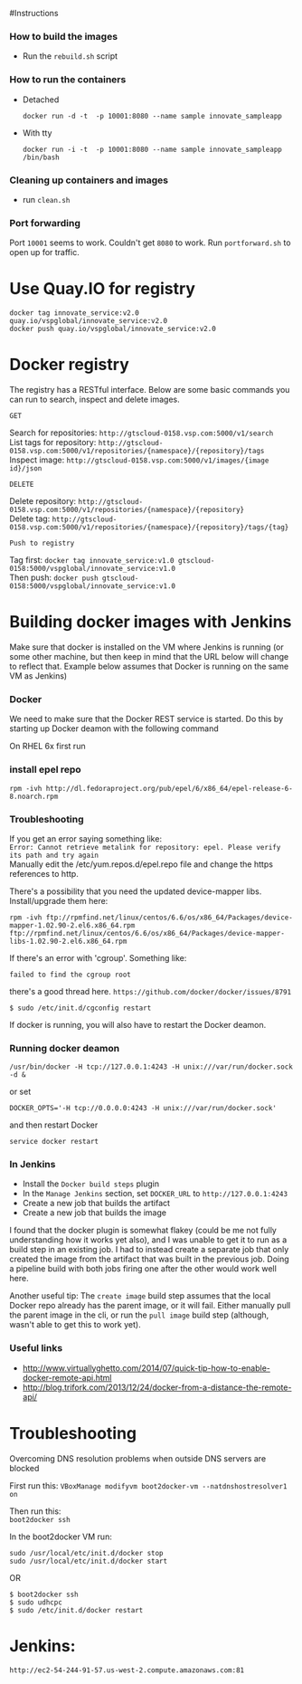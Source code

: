 
#Instructions

### How to build the images

* Run the `rebuild.sh` script

### How to run the containers

* Detached 

	`docker run -d -t  -p 10001:8080 --name sample innovate_sampleapp`


* With tty

	`docker run -i -t  -p 10001:8080 --name sample innovate_sampleapp /bin/bash`


### Cleaning up containers and images

* run `clean.sh`

### Port forwarding

Port `10001` seems to work. Couldn't get `8080` to work. Run `portforward.sh` to open up for traffic.

# Use Quay.IO for registry

`docker tag innovate_service:v2.0 quay.io/vspglobal/innovate_service:v2.0`  
`docker push quay.io/vspglobal/innovate_service:v2.0`
  
# Docker registry

The registry has a RESTful interface. Below are some basic commands you can run to search, inspect and delete images.

`GET` 

Search for repositories: `http://gtscloud-0158.vsp.com:5000/v1/search`   
List tags for repository: `http://gtscloud-0158.vsp.com:5000/v1/repositories/{namespace}/{repository}/tags`  
Inspect image: `http://gtscloud-0158.vsp.com:5000/v1/images/{image id}/json`  


`DELETE`

Delete repository: `http://gtscloud-0158.vsp.com:5000/v1/repositories/{namespace}/{repository}`  
Delete tag: `http://gtscloud-0158.vsp.com:5000/v1/repositories/{namespace}/{repository}/tags/{tag}`  
  
`Push to registry`

Tag first: `docker tag innovate_service:v1.0 gtscloud-0158:5000/vspglobal/innovate_service:v1.0`  
Then push: `docker push gtscloud-0158:5000/vspglobal/innovate_service:v1.0`    

# Building docker images with Jenkins  
 
Make sure that docker is installed on the VM where Jenkins is running (or some other machine, but then keep in mind that the URL below will change to reflect that. Example below assumes that Docker is running on the same VM as Jenkins)  

 
### Docker 

We need to make sure that the Docker REST service is started. Do this by starting up Docker deamon with the following command  


On RHEL 6x first run 



### install epel repo  
  
`rpm -ivh http://dl.fedoraproject.org/pub/epel/6/x86_64/epel-release-6-8.noarch.rpm`
### Troubleshooting 

  
If you get an error saying something like:   
`Error: Cannot retrieve metalink for repository: epel. Please verify its path and try again`  
Manually edit the /etc/yum.repos.d/epel.repo file and change the https references to http.  

    
There's a possibility that you need the updated device-mapper libs. Install/upgrade them here:  
  
`rpm -ivh ftp://rpmfind.net/linux/centos/6.6/os/x86_64/Packages/device-mapper-1.02.90-2.el6.x86_64.rpm ftp://rpmfind.net/linux/centos/6.6/os/x86_64/Packages/device-mapper-libs-1.02.90-2.el6.x86_64.rpm`

If there's an error with 'cgroup'. Something like:   
   
`failed to find the cgroup root`  
  
there's a good thread here. `https://github.com/docker/docker/issues/8791`  
  

`$ sudo /etc/init.d/cgconfig restart`   
  
If docker is running, you will also have to restart the Docker deamon.
  
  

   
### Running docker deamon  
  

`/usr/bin/docker -H tcp://127.0.0.1:4243 -H unix:///var/run/docker.sock -d &` 
  
or set  
  
`DOCKER_OPTS='-H tcp://0.0.0.0:4243 -H unix:///var/run/docker.sock'`  
  
and then restart Docker  
  
`service docker restart`
  
  
### In Jenkins  
 
* Install the `Docker build steps` plugin 
* In the `Manage Jenkins` section, set `DOCKER_URL` to `http://127.0.0.1:4243`   
* Create a new job that builds the artifact    
* Create a new job that builds the image  

I found that the docker plugin is somewhat flakey (could be me not fully understanding how it works yet also), and I was unable to get it to run as a build step in an existing job. I had to instead create a separate job that only created the image from the artifact that was built in the previous job. Doing a pipeline build with both jobs firing one after the other would work well here.   
   
Another useful tip: The `create image` build step assumes that the local Docker repo already has the parent image, or it will fail. Either manually pull the parent image in the cli, or run the `pull image` build step (although, wasn't able to get this to work yet).  


### Useful links  
  
* http://www.virtuallyghetto.com/2014/07/quick-tip-how-to-enable-docker-remote-api.html
* http://blog.trifork.com/2013/12/24/docker-from-a-distance-the-remote-api/  
 
# Troubleshooting

Overcoming DNS resolution problems when outside DNS servers are blocked  

First run this:
`VBoxManage modifyvm boot2docker-vm --natdnshostresolver1 on`  

  
Then run this:  
`boot2docker ssh`  

In the boot2docker VM run:  
  
````
sudo /usr/local/etc/init.d/docker stop  
sudo /usr/local/etc/init.d/docker start  
````

OR

````
$ boot2docker ssh
$ sudo udhcpc
$ sudo /etc/init.d/docker restart
````

# Jenkins:
`http://ec2-54-244-91-57.us-west-2.compute.amazonaws.com:81`


